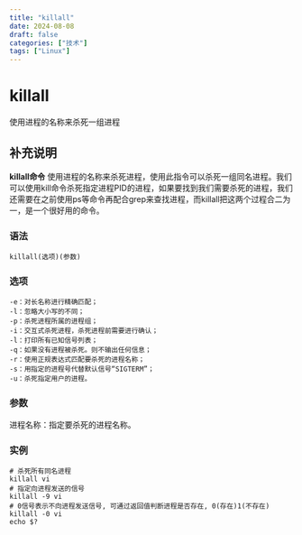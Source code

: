```yaml
---
title: "killall"
date: 2024-08-08
draft: false
categories: ["技术"]
tags: ["Linux"]
---
```

killall
===

使用进程的名称来杀死一组进程

## 补充说明

**killall命令** 使用进程的名称来杀死进程，使用此指令可以杀死一组同名进程。我们可以使用kill命令杀死指定进程PID的进程，如果要找到我们需要杀死的进程，我们还需要在之前使用ps等命令再配合grep来查找进程，而killall把这两个过程合二为一，是一个很好用的命令。

###  语法

```shell
killall(选项)(参数)
```

###  选项

```shell
-e：对长名称进行精确匹配；
-l：忽略大小写的不同；
-p：杀死进程所属的进程组；
-i：交互式杀死进程，杀死进程前需要进行确认；
-l：打印所有已知信号列表；
-q：如果没有进程被杀死。则不输出任何信息；
-r：使用正规表达式匹配要杀死的进程名称；
-s：用指定的进程号代替默认信号“SIGTERM”；
-u：杀死指定用户的进程。
```

###  参数

进程名称：指定要杀死的进程名称。

###  实例

```shell
# 杀死所有同名进程
killall vi
# 指定向进程发送的信号
killall -9 vi
# 0信号表示不向进程发送信号, 可通过返回值判断进程是否存在, 0(存在)1(不存在)
killall -0 vi
echo $?
```


